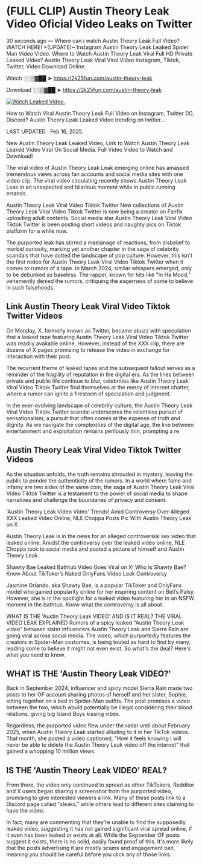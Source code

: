 # (FULL CLIP) Austin Theory Leak Video Oficial Video Leaks on Twitter

30 seconds ago — Where can i watch Austin Theory Leak Full Video? WATCH HERE! +(UPDATE)~ Instagram Austin Theory Leak Leaked Spider Man Video Video. Where to Watch Austin Theory Leak Viral Full HD Private Leaked Video? Austin Theory Leak Viral Viral Video Instagram, Tiktok, Twitter, Video Download Online.

Watch ░░▒▓██ ➤ https://2k25fun.com/austin-theory-leak

Download ░░▒▓██ ➤ https://2k25fun.com/austin-theory-leak

[![Watch Leaked Video.](https://miro.medium.com/v2/resize:fit:828/format:webp/1*cilzJN44JGOrTw9NJCrNHA.gif "Watch Leaked Video")](https://2k25fun.com/austin-theory-leak)

How to Watch Viral Austin Theory Leak Full Video on Instagram, Twitter (X), Discord? Austin Theory Leak Leaked Video trending on twitter...

LAST UPDATED : Feb 16, 2025.

New Austin Theory Leak Leaked Video, Link to Watch Austin Theory Leak Leaked Video Viral On Social Media. Full Video Video to Watch and Download!

The viral video of Austin Theory Leak Leak emerging online has amassed tremendous views across fan accounts and social media sites with one video clip. The viral video circulating recently shows Austin Theory Leak Leak in an unexpected and hilarious moment while in public running errands.

Austin Theory Leak Viral Video Tiktok Twitter New collections of Austin Theory Leak Viral Video Tiktok Twitter is now being a creator on Fanfix uploading adult contents. Social media star Austin Theory Leak Viral Video Tiktok Twitter is been posting short videos and naughty pics on Tiktok platform for a while now.

The purported leak has stirred a maelanage of reactions, from disbelief to morbid curiosity, marking yet another chapter in the saga of celebrity scandals that have dotted the landscape of pop culture. However, this isn't the first rodeo for Austin Theory Leak Viral Video Tiktok Twitter when it comes to rumors of a tape. In March 2024, similar whispers emerged, only to be debunked as baseless. The rapper, known for hits like "In Ha Mood," vehemently denied the rumors, critiquing the eagerness of some to believe in such falsehoods.

## Link Austin Theory Leak Viral Video Tiktok Twitter Videos

On Monday, X, formerly known as Twitter, became abuzz with speculation that a leaked tape featuring Austin Theory Leak Viral Video Tiktok Twitter was readily available online. However, instead of the XXX clip, there are dozens of X pages promising to release the video in exchange for interaction with their post.

The recurrent theme of leaked tapes and the subsequent fallout serves as a reminder of the fragility of reputation in the digital era. As the lines between private and public life continue to blur, celebrities like Austin Theory Leak Viral Video Tiktok Twitter find themselves at the mercy of internet chatter, where a rumor can ignite a firestorm of speculation and judgment.

In the ever-evolving landscape of celebrity culture, the Austin Theory Leak Viral Video Tiktok Twitter scandal underscores the relentless pursuit of sensationalism, a pursuit that often comes at the expense of truth and dignity. As we navigate the complexities of the digital age, the line between entertainment and exploitation remains perilously thin, prompting a re

##  Austin Theory Leak Viral Video Tiktok Twitter Videos

As the situation unfolds, the truth remains shrouded in mystery, leaving the public to ponder the authenticity of the rumors. In a world where fame and infamy are two sides of the same coin, the saga of Austin Theory Leak Viral Video Tiktok Twitter is a testament to the power of social media to shape narratives and challenge the boundaries of privacy and consent.

'Austin Theory Leak Video Video' Trends! Amid Controversy Over Alleged XXX Leaked Video Online, NLE Choppa Posts Pic With Austin Theory Leak on X

Austin Theory Leak is in the news for an alleged controversial sex video that leaked online. Amidst the controversy over the leaked video online, NLE Choppa took to social media and posted a picture of himself and Austin Theory Leak.

Shawty Bae Leaked Bathtub Video Goes Viral on X! Who Is Shawty Bae? Know About TikToker’s Naked OnlyFans Video Leak Controversy

Jasmine Orlando, aka Shawty Bae, is a popular TikToker and OnlyFans model who gained popularity online for her inspiring content on Bell’s Palsy. However, she is in the spotlight for a leaked video featuring her in an NSFW moment in the bathtub. Know what the controversy is all about.

WHAT IS THE 'Austin Theory Leak VIDEO' AND IS IT REAL? THE VIRAL VIDEO LEAK EXPLAINED Rumors of a spicy leaked "Austin Theory Leak video" between sister influencers Austin Theory Leak and Sierra Rain are going viral across social media. The video, which purportedly features the creators in Spider-Man costumes, is being touted as hard to find by many, leading some to believe it might not even exist. So what's the deal? Here's what you need to know.

## WHAT IS THE 'Austin Theory Leak VIDEO?'

Back in September 2024, influencer and spicy model Sierra Rain made two posts to her OF account sharing photos of herself and her sister, Sophie, sitting together on a bed in Spider-Man outfits. The post promises a video between the two, which would potentially be illegal considering their blood relations, giving big Island Boys kissing vibes.

Regardless, the purported video flew under the radar until about February 2025, when Austin Theory Leak started alluding to it in her TikTok videos. That month, she posted a video captioned, "How it feels knowing I will never be able to delete the Austin Theory Leak video off the internet" that gained a whopping 10 million views.

## IS THE 'Austin Theory Leak VIDEO' REAL?

From there, the video only continued to spread as other TikTokers, Redditor and X users began sharing a screenshot from the purported video, promising to give interested viewers a link. Many of these posts link to a Discord page called "xleaks," while others lead to different sites claiming to have the video.

In fact, many are commenting that they're unable to find the supposedly leaked video, suggesting it has not gained significant viral spread online, if it even has been leaked or exists at all. While the September OF posts suggest it exists, there is no solid, easily found proof of this. It's more likely that the posts advertising it are mostly scams and engagement bait, meaning you should be careful before you click any of those links.